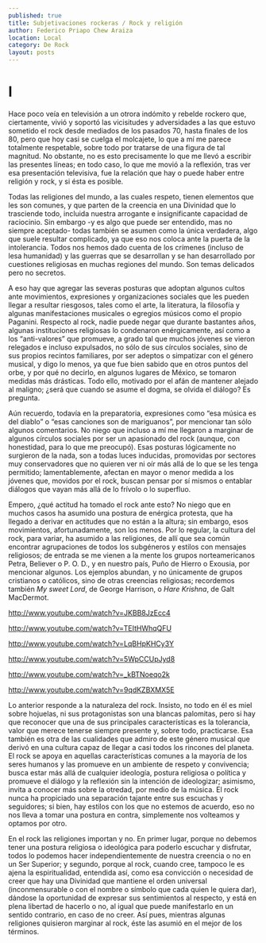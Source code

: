 ```yaml
---
published: true
title: Subjetivaciones rockeras / Rock y religión
author: Federico Priapo Chew Araiza
location: Local
category: De Rock
layout: posts
---
```


#   I

Hace poco veía en televisión a un otrora indómito y rebelde rockero que, ciertamente, vivió y soportó las vicisitudes y adversidades a las que estuvo sometido el rock desde mediados de los pasados 70, hasta finales de los 80, pero que hoy casi se cuelga el molcajete, lo que a mí me parece totalmente respetable, sobre todo por tratarse de una figura de tal magnitud. No obstante, no es esto precisamente lo que me llevó a escribir las presentes líneas; en todo caso, lo que me movió a la reflexión, tras ver esa presentación televisiva, fue la relación que hay o puede haber entre religión y rock, y si ésta es posible.

Todas las religiones del mundo, a las cuales respeto, tienen elementos que les son comunes, y que parten de la creencia en una Divinidad que lo trasciende todo, incluida nuestra arrogante e insignificante capacidad de raciocinio. Sin embargo -y es algo que puede ser entendido, mas no siempre aceptado- todas también se asumen como la única verdadera, algo que suele resultar complicado, ya que eso nos coloca ante la puerta de la intolerancia. Todos nos hemos dado cuenta de los crímenes (incluso de lesa humanidad) y las guerras que se desarrollan y se han desarrollado por cuestiones religiosas en muchas regiones del mundo. Son temas delicados pero no secretos.

A eso hay que agregar las severas posturas que adoptan algunos cultos ante movimientos, expresiones y organizaciones sociales que les pueden llegar a resultar riesgosos, tales como el arte, la literatura, la filosofía y algunas manifestaciones musicales o egregios músicos como el propio Paganini. Respecto al rock, nadie puede negar que durante bastantes años, algunas instituciones religiosas lo condenaron enérgicamente, así como a los “anti-valores” que promueve, a grado tal que muchos jóvenes se vieron relegados e incluso expulsados, no sólo de sus círculos sociales, sino de sus propios recintos familiares, por ser adeptos o simpatizar con el género musical, y digo lo menos, ya que fue bien sabido que en otros puntos del orbe, y por qué no decirlo, en algunos lugares de México, se tomaron medidas más drásticas. Todo ello, motivado por el afán de mantener alejado al maligno; ¿será que cuando se asume el dogma, se olvida el diálogo? Es pregunta.

Aún recuerdo, todavía en la preparatoria, expresiones como “esa música es del diablo” o “esas canciones son de mariguanos”, por mencionar tan sólo algunos comentarios. No niego que incluso a mí me llegaron a marginar de algunos círculos sociales por ser un apasionado del rock (aunque, con honestidad, para lo que me preocupó). Esas posturas lógicamente no surgieron de la nada, son a todas luces inducidas, promovidas por sectores muy conservadores que no quieren ver ni oír más allá de lo que se les tenga permitido; lamentablemente, afectan en mayor o menor medida a los jóvenes que, movidos por el rock, buscan pensar por sí mismos o entablar diálogos que vayan más allá de lo frívolo o lo superfluo.

Empero, ¿qué actitud ha tomado el rock ante esto? No niego que en muchos casos ha asumido una postura de enérgica protesta, que ha llegado a derivar en actitudes que no están a la altura; sin embargo, esos movimientos, afortunadamente, son los menos. Por lo regular, la cultura del rock, para variar, ha asumido a las religiones, de allí que sea común encontrar agrupaciones de todos los subgéneros y estilos con mensajes religiosos; de entrada se me vienen a la mente los grupos norteamericanos Petra, Believer o P. O. D., y en nuestro país, Puño de Hierro o Exousia, por mencionar algunos. Los ejemplos abundan, y no únicamente de grupos cristianos o católicos, sino de otras creencias religiosas; recordemos también _My sweet Lord_, de George Harrison, o _Hare Krishna_, de Galt MacDermot.

http://www.youtube.com/watch?v=JKBB8JzEcc4

http://www.youtube.com/watch?v=TEItHWhqQFU

http://www.youtube.com/watch?v=LqBHpKHCy3Y

http://www.youtube.com/watch?v=5WpCCUpJyd8

http://www.youtube.com/watch?v=_kBTNoeqo2k

http://www.youtube.com/watch?v=9qdKZBXMX5E

Lo anterior responde a la naturaleza del rock. Insisto, no todo en él es miel sobre hojuelas, ni sus protagonistas son una blancas palomitas, pero si hay que reconocer que una de sus principales características es la tolerancia, valor que merece tenerse siempre presente y, sobre todo, practicarse. Esa también es otra de las cualidades que admiro de este género musical que derivó en una cultura capaz de llegar a casi todos los rincones del planeta. El rock se apoya en aquellas características comunes a la mayoría de los seres humanos y las promueve en un ambiente de respeto y convivencia; busca estar más allá de cualquier ideología, postura religiosa o política y promueve el diálogo y la reflexión sin la intención de ideologizar; asimismo, invita a conocer más sobre la otredad, por medio de la música. El rock nunca ha propiciado una separación tajante entre sus escuchas y seguidores; si bien, hay estilos con los que no estemos de acuerdo, eso no nos lleva a tomar una postura en contra, simplemente nos volteamos y optamos por otro.

En el rock las religiones importan y no. En primer lugar, porque no debemos tener una postura religiosa o ideológica para poderlo escuchar y disfrutar, todos lo podemos hacer independientemente de nuestra creencia o no en un Ser Superior; y segundo, porque al rock, cuando cree, tampoco le es ajena la espiritualidad, entendida así, como esa convicción o necesidad de creer que hay una Divinidad que mantiene el orden universal (inconmensurable o con el nombre o símbolo que cada quien le quiera dar), dándose la oportunidad de expresar sus sentimientos al respecto, y está en plena libertad de hacerlo o no, al igual que puede manifestarlo en un sentido contrario, en caso de no creer. Así pues, mientras algunas religiones quisieron marginar al rock, éste las asumió en el mejor de los términos.
